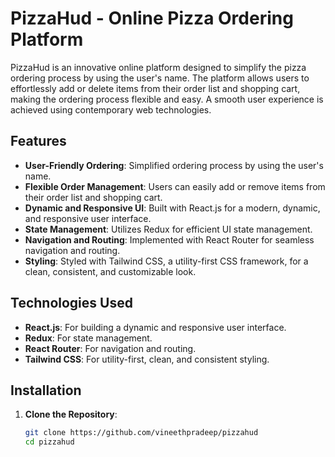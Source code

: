 # PizzaHud - Online Pizza Ordering Platform

PizzaHud is an innovative online platform designed to simplify the pizza ordering process by using the user's name. The platform allows users to effortlessly add or delete items from their order list and shopping cart, making the ordering process flexible and easy. A smooth user experience is achieved using contemporary web technologies.

## Features

- **User-Friendly Ordering**: Simplified ordering process by using the user's name.
- **Flexible Order Management**: Users can easily add or remove items from their order list and shopping cart.
- **Dynamic and Responsive UI**: Built with React.js for a modern, dynamic, and responsive user interface.
- **State Management**: Utilizes Redux for efficient UI state management.
- **Navigation and Routing**: Implemented with React Router for seamless navigation and routing.
- **Styling**: Styled with Tailwind CSS, a utility-first CSS framework, for a clean, consistent, and customizable look.

## Technologies Used

- **React.js**: For building a dynamic and responsive user interface.
- **Redux**: For state management.
- **React Router**: For navigation and routing.
- **Tailwind CSS**: For utility-first, clean, and consistent styling.

## Installation

1. **Clone the Repository**:
   ```bash
   git clone https://github.com/vineethpradeep/pizzahud
   cd pizzahud
   ```
